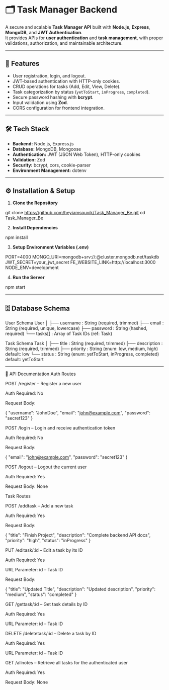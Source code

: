 # 🗂 Task Manager Backend

A secure and scalable **Task Manager API** built with **Node.js**, **Express**, **MongoDB**, and **JWT Authentication**.  
It provides APIs for **user authentication** and **task management**, with proper validations, authorization, and maintainable architecture.

---

## 📌 Features
- User registration, login, and logout.
- JWT-based authentication with HTTP-only cookies.
- CRUD operations for tasks (Add, Edit, View, Delete).
- Task categorization by status (`yetToStart`, `inProgress`, `completed`).
- Secure password hashing with **bcrypt**.
- Input validation using **Zod**.
- CORS configuration for frontend integration.

---

## 🛠 Tech Stack
- **Backend:** Node.js, Express.js
- **Database:** MongoDB, Mongoose
- **Authentication:** JWT (JSON Web Token), HTTP-only cookies
- **Validation:** Zod
- **Security:** bcrypt, cors, cookie-parser
- **Environment Management:** dotenv

---


## ⚙️ Installation & Setup

1. **Clone the Repository**

git clone https://github.com/heyiamsouvik/Task_Manager_Be.git
cd Task_Manager_Be

2. **Install Dependencies**

npm install

3. **Setup Environment Variables (.env)**

PORT=4000
MONGO_URI=mongodb+srv://<username>:<password>@cluster.mongodb.net/taskdb
JWT_SECRET=your_jwt_secret
FE_WEBSITE_LINK=http://localhost:3000
NODE_ENV=development

4. **Run the Server**

npm start

---
## 🗄 Database Schema
User Schema
User
│
├── username   : String (required, trimmed)
├── email      : String (required, unique, lowercase)
├── password   : String (hashed, required)
└── tasks[]    : Array of Task IDs (ref: Task)

Task Schema
Task
│
├── title       : String (required, trimmed)
├── description : String (required, trimmed)
├── priority    : String (enum: low, medium, high) default: low
└── status      : String (enum: yetToStart, inProgress, completed) default: yetToStart


---

📡 API Documentation
Auth Routes

POST /register – Register a new user

Auth Required: No

Request Body:

{ "username": "JohnDoe", "email": "john@example.com", "password": "secret123" }


POST /login – Login and receive authentication token

Auth Required: No

Request Body:

{ "email": "john@example.com", "password": "secret123" }


POST /logout – Logout the current user

Auth Required: Yes

Request Body: None

Task Routes

POST /addtask – Add a new task

Auth Required: Yes

Request Body:

{ "title": "Finish Project", "description": "Complete backend API docs", "priority": "high", "status": "inProgress" }


PUT /editask/:id – Edit a task by its ID

Auth Required: Yes

URL Parameter: id – Task ID

Request Body:

{ "title": "Updated Title", "description": "Updated description", "priority": "medium", "status": "completed" }


GET /gettask/:id – Get task details by ID

Auth Required: Yes

URL Parameter: id – Task ID

DELETE /deletetask/:id – Delete a task by ID

Auth Required: Yes

URL Parameter: id – Task ID

GET /allnotes – Retrieve all tasks for the authenticated user

Auth Required: Yes

Request Body: None